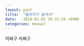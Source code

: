```yaml
---
layout: post
title:  "들어가기 앞서서"
date:   2020-01-02 19:31:29 +0900
categories: manual
---
```

어쩌구 저쩌구